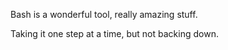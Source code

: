Bash is a wonderful tool, really amazing stuff.

Taking it one step at a time, but not backing down. 
